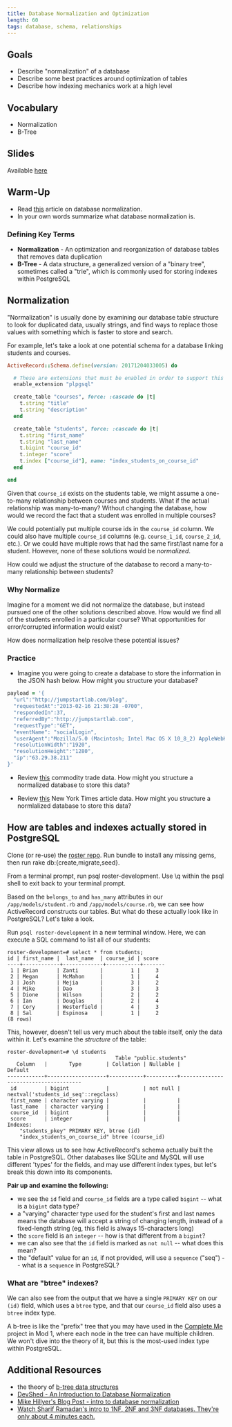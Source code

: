 ```yaml
---
title: Database Normalization and Optimization
length: 60
tags: database, schema, relationships
---
```


## Goals

* Describe "normalization" of a database
* Describe some best practices around optimization of tables
* Describe how indexing mechanics work at a high level


## Vocabulary

* Normalization
* B-Tree

## Slides

Available [here](../slides/database_normalization_and_optimization)


## Warm-Up

* Read [this](https://www.essentialsql.com/get-ready-to-learn-sql-database-normalization-explained-in-simple-english/) article on database normalization.
* In your own words summarize what database normalization is.


### Defining Key Terms

* **Normalization** - An optimization and reorganization of database tables that removes data duplication
* **B-Tree** - A data structure, a generalized version of a "binary tree", sometimes called a "trie", which is commonly used for storing indexes within PostgreSQL


## Normalization

"Normalization" is usually done by examining our database table structure to look for duplicated data, usually strings, and find ways to replace those values with something which is faster to store and search.

For example, let's take a look at one potential schema for a database linking students and courses.

```ruby
ActiveRecord::Schema.define(version: 20171204033005) do

  # These are extensions that must be enabled in order to support this database
  enable_extension "plpgsql"

  create_table "courses", force: :cascade do |t|
    t.string "title"
    t.string "description"
  end

  create_table "students", force: :cascade do |t|
    t.string "first_name"
    t.string "last_name"
    t.bigint "course_id"
    t.integer "score"
    t.index ["course_id"], name: "index_students_on_course_id"
  end

end
```

Given that `course_id` exists on the students table, we might assume a one-to-many relationship between courses and students. What if the actual relationship was many-to-many? Without changing the database, how would we record the fact that a student was enrolled in multiple courses?

We could potentially put multiple course ids in the `course_id` column. We could also have multiple `course_id` columns (e.g. `course_1_id`, `course_2_id`, etc.). Or we could have multiple rows that had the same first/last name for a student. However, none of these solutions would be *normalized*.

How could we adjust the structure of the database to record a many-to-many relationship between students?


### Why Normalize

Imagine for a moment we did not normalize the database, but instead pursued one of the other solutions described above. How would we find all of the students enrolled in a particular course? What opportunities for error/corrupted information would exist?

How does normalization help resolve these potential issues?


### Practice

* Imagine you were going to create a database to store the information in the JSON hash below. How might you structure your database?

```ruby
payload = '{
  "url":"http://jumpstartlab.com/blog",
  "requestedAt":"2013-02-16 21:38:28 -0700",
  "respondedIn":37,
  "referredBy":"http://jumpstartlab.com",
  "requestType":"GET",
  "eventName": "socialLogin",
  "userAgent":"Mozilla/5.0 (Macintosh; Intel Mac OS X 10_8_2) AppleWebKit/537.17 (KHTML, like Gecko) Chrome/24.0.1309.0 Safari/537.17",
  "resolutionWidth":"1920",
  "resolutionHeight":"1280",
  "ip":"63.29.38.211"
}'
```

* Review [this](https://www.kaggle.com/unitednations/global-commodity-trade-statistics/data) commodity trade data. How might you structure a normalized database to store this data?

* Review [this](https://www.kaggle.com/aashita/nyt-comments/data) New York Times article data. How might you structure a normlalized database to store this data?



## How are tables and indexes actually stored in PostgreSQL

Clone (or re-use) the [roster repo](https://github.com/turingschool-examples/roster). Run bundle to install any missing gems, then run rake db:{create,migrate,seed}.

From a terminal prompt, run psql roster-development. Use \q within the psql shell to exit back to your terminal prompt.

Based on the `belongs_to` and `has_many` attributes in our `/app/models/student.rb` and `/app/models/course.rb`, we can see how ActiveRecord constructs our tables. But what do these actually look like in PostgreSQL? Let's take a look.

Run `psql roster-development` in a new terminal window. Here, we can execute a SQL command to list all of our students:

```
roster-development=# select * from students;
id | first_name |  last_name  | course_id | score
----+------------+-------------+-----------+-------
 1 | Brian      | Zanti       |         1 |     3
 2 | Megan      | McMahon     |         1 |     4
 3 | Josh       | Mejia       |         3 |     2
 4 | Mike       | Dao         |         3 |     3
 5 | Dione      | Wilson      |         2 |     2
 6 | Ian        | Douglas     |         2 |     4
 7 | Cory       | Westerfield |         4 |     3
 8 | Sal        | Espinosa    |         1 |     2
(8 rows)
```

This, however, doesn't tell us very much about the table itself, only the data within it. Let's examine the *structure* of the table:

```
roster-development=# \d students
                                   Table "public.students"
   Column   |       Type        | Collation | Nullable |               Default
------------+-------------------+-----------+----------+--------------------------------------
 id         | bigint            |           | not null | nextval('students_id_seq'::regclass)
 first_name | character varying |           |          |
 last_name  | character varying |           |          |
 course_id  | bigint            |           |          |
 score      | integer           |           |          |
Indexes:
    "students_pkey" PRIMARY KEY, btree (id)
    "index_students_on_course_id" btree (course_id)
```

This view allows us to see how ActiveRecord's schema actually built the table in PostgreSQL. Other databases like SQLite and MySQL will use different 'types' for the fields, and may use different index types, but let's break this down into its components.

**Pair up and examine the following:**

- we see the `id` field and `course_id` fields are a type called `bigint` -- what is a `bigint` data type?
- a "varying" character type used for the student's first and last names means the database will accept a string of changing length, instead of a fixed-length string (eg, this field is always 15-characters long)
- the `score` field is an `integer` -- how is that different from a `bigint`?
- we can also see that the `id` field is marked as `not null` -- what does this mean?
- the "default" value for an `id`, if not provided, will use a `sequence` ("seq") -- what is a `sequence` in PostgreSQL?

### What are "btree" indexes?

We can also see from the output that we have a single `PRIMARY KEY` on our `(id)` field, which uses a `btree` type, and that our `course_id` field also uses a `btree` index type.

A b-tree is like the "prefix" tree that you may have used in the [Complete Me](http://backend.turing.edu/module1/projects/complete_me) project in Mod 1, where each node in the tree can have multiple children. We won't dive into the theory of it, but this is the most-used index type within PostgreSQL.


## Additional Resources

- the theory of [b-tree data structures](https://en.wikipedia.org/wiki/B-tree)
- [DevShed - An Introduction to Database Normalization](http://www.devshed.com/c/a/mysql/an-introduction-to-database-normalization/)
- [Mike Hillyer's Blog Post - intro to database normalization](http://mikehillyer.com/articles/an-introduction-to-database-normalization/)
- [Watch Sharif Ramadan's intro to 1NF, 2NF and 3NF databases. They're only about 4 minutes each.](https://www.youtube.com/watch?v=K7vzLrGCV50&list=PLQ9AAKW8HuJ5m0rmHKL88ZyjOIKejvrj0)
